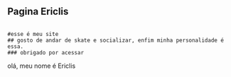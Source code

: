 ## Pagina Ericlis

```remarcação

#esse é meu site
## gosto de andar de skate e socializar, enfim minha personalidade é essa.
### obrigado por acessar

```
olá, meu nome é Ericlis
